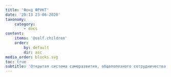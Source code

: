 ```yaml
---
title: 'Фонд ФРУКТ'
date: '20:13 23-06-2020'
taxonomy:
    category:
        - docs
content:
    items: '@self.children'
    order:
        by: default
        dir: asc
media_order: blocks.svg
toc: true
subtitle: 'Открытая система саморазвития, общеполезного сотрудничества и всевозможного совместного творчества.'
---
```


